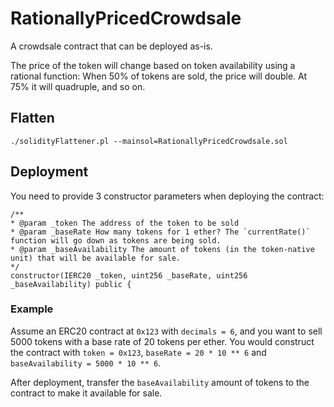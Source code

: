 # RationallyPricedCrowdsale

A crowdsale contract that can be deployed as-is.

The price of the token will change based on token availability using a rational function: When 50% of tokens are sold, the price will double. At 75% it will quadruple, and so on.

## Flatten

```
./solidityFlattener.pl --mainsol=RationallyPricedCrowdsale.sol
```

## Deployment

You need to provide 3 constructor parameters when deploying the contract:

```solidity
/**
* @param _token The address of the token to be sold
* @param _baseRate How many tokens for 1 ether? The `currentRate()` function will go down as tokens are being sold.
* @param _baseAvailability The amount of tokens (in the token-native unit) that will be available for sale.
*/
constructor(IERC20 _token, uint256 _baseRate, uint256 _baseAvailability) public {
```

### Example

Assume an ERC20 contract at `0x123` with `decimals = 6`, and you want to sell 5000 tokens with a base rate of 20 tokens per ether. You would construct the contract with `token = 0x123`, `baseRate = 20 * 10 ** 6` and `baseAvailability = 5000 * 10 ** 6`.

After deployment, transfer the `baseAvailability` amount of tokens to the contract to make it available for sale.

